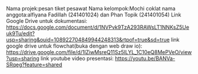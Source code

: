 Nama projek:pesan tiket pesawat
Nama kelompok:Mochi coklat
nama anggota:alfiyana Fadillah (241401024) dan Phan Topik (241401054)
Link Google Drive untuk dokumentasi: https://docs.google.com/document/d/1NVPvk9TzA293RAWsLT1NNKsZ5Ueuk9Tu/edit?usp=sharing&ouid=108922704849944248313&rtpof=true&sd=true
link google drive untuk flowchat(buka dengan web draw io): https://drive.google.com/file/d/1lZiwMsreQ11Sz5lLYL_1C10eQ8MePVeO/view?usp=sharing
link youtube video presentasi: https://youtu.be/BANVa-SRqeg?feature=shared
